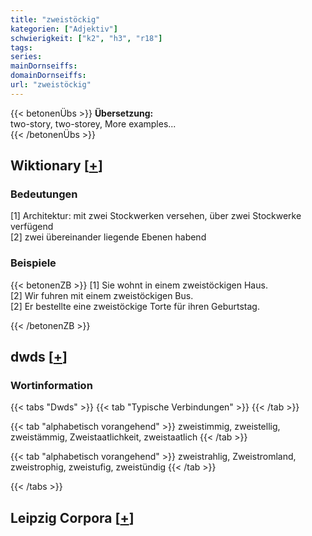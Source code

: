 ```yaml
---
title: "zweistöckig"
kategorien: ["Adjektiv"]
schwierigkeit: ["k2", "h3", "r18"]
tags:
series:
mainDornseiffs:
domainDornseiffs:
url: "zweistöckig"
---
```


{{< betonenÜbs >}}
**Übersetzung:**  
two-story, two-storey, More examples...  
{{< /betonenÜbs >}}

## Wiktionary [[+](https://de.wiktionary.org/wiki/zweistöckig)]

### Bedeutungen
[1] Architektur: mit zwei Stockwerken versehen, über zwei Stockwerke verfügend  
[2] zwei übereinander liegende Ebenen habend  

### Beispiele
{{< betonenZB >}}
[1] Sie wohnt in einem zweistöckigen Haus.  
[2] Wir fuhren mit einem zweistöckigen Bus.  
[2] Er bestellte eine zweistöckige Torte für ihren Geburtstag.  

{{< /betonenZB >}}


## dwds [[+](https://www.dwds.de/wb/zweistöckig)]

### Wortinformation
{{< tabs "Dwds" >}}
{{< tab "Typische Verbindungen" >}}
{{< /tab >}}

{{< tab "alphabetisch vorangehend" >}}
zweistimmig, zweistellig, zweistämmig, Zweistaatlichkeit, zweistaatlich
{{< /tab >}}

{{< tab "alphabetisch vorangehend" >}}
zweistrahlig, Zweistromland, zweistrophig, zweistufig, zweistündig
{{< /tab >}}

{{< /tabs >}}

## Leipzig Corpora [[+](https://corpora.uni-leipzig.de/en/res?word=zweistöckig&corpusId=deu_newscrawl-public_2018)]

